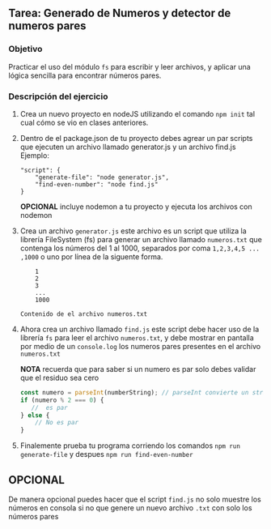 ## Tarea: Generado de Numeros y detector de numeros pares

### Objetivo

Practicar el uso del módulo `fs` para escribir y leer archivos, y aplicar una lógica sencilla para encontrar números pares.

### Descripción del ejercicio

1. Crea un nuevo proyecto en nodeJS utilizando el comando `npm init` tal cual cómo se vio en clases anteriores. 

2. Dentro de el package.json de tu proyecto debes agrear un par scripts que ejecuten un archivo llamado generator.js y un archivo find.js  Ejemplo:

    ```
    "script": {
        "generate-file": "node generator.js",
        "find-even-number": "node find.js"
    }
    ```


    **OPCIONAL** incluye nodemon a tu proyecto y ejecuta los archivos con nodemon

3. Crea un archivo `generator.js` este archivo es un script que utiliza la librería FileSystem (fs) para generar un archivo llamado `numeros.txt` que contenga los números del 1 al 1000, separados por coma  `1,2,3,4,5 ... ,1000` o uno por línea de la siguente forma.
    
    
    ```
        1
        2
        3
        ...
        1000
    ```

    ```Contenido de el archivo numeros.txt ```
    

4. Ahora crea un archivo llamado `find.js` este script debe hacer uso de la librería `fs` para leer el archivo `numeros.txt`, y debe mostrar en pantalla por medio de un `console.log` los numeros pares presentes en el archivo `numeros.txt`

    **NOTA** recuerda que para saber si un numero es par solo debes validar que el residuo sea cero 

    ```javascript
    const numero = parseInt(numberString); // parseInt convierte un string a número
    if (numero % 2 === 0) {
       //  es par
    } else {
        // No es par
    }
    ```
 
6. Finalemente prueba tu programa corriendo los comandos `npm run generate-file` y despues `npm run find-even-number`

## OPCIONAL

De manera opcional puedes hacer que el script `find.js` no solo muestre los números en consola si no que genere un nuevo archivo `.txt` con solo los números pares
